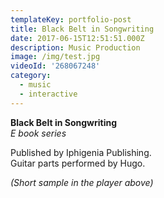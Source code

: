 ```yaml
---
templateKey: portfolio-post
title: Black Belt in Songwriting
date: 2017-06-15T12:51:51.000Z
description: Music Production
image: /img/test.jpg
videoId: '268067248'
category:
  - music
  - interactive
---
```

**Black Belt in Songwriting** \
_E book series_

Published by Iphigenia Publishing.\
Guitar parts performed by Hugo. 

_(Short sample in the player above)_
